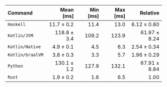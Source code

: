 | Command | Mean [ms] | Min [ms] | Max [ms] | Relative |
|:---|---:|---:|---:|---:|
| `Haskell` | 11.7 ± 0.2 | 11.4 | 13.0 | 6.12 ± 0.80 |
| `Kotlin/JVM` | 118.8 ± 3.4 | 109.2 | 123.9 | 61.97 ± 8.24 |
| `Kotlin/Native` | 4.9 ± 0.1 | 4.5 | 6.3 | 2.54 ± 0.34 |
| `Kotlin/GraalVM` | 3.8 ± 0.3 | 3.3 | 5.7 | 1.96 ± 0.29 |
| `Python` | 130.1 ± 1.2 | 127.9 | 132.1 | 67.91 ± 8.84 |
| `Rust` | 1.9 ± 0.2 | 1.6 | 6.5 | 1.00 |
